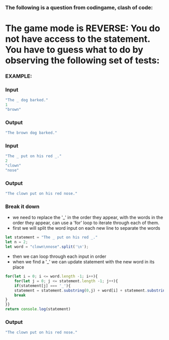 [category]: <> (Coding)
[date]: <> (2023/03/27)
[title]: <> (Codingame Question 7)

### The following is a question from codingame, clash of code:

# The game mode is REVERSE: You do not have access to the statement. You have to guess what to do by observing the following set of tests:

### EXAMPLE:
### Input
```javascript
"The _ dog barked."
1
"brown"
```
### Output
```javascript
"The brown dog barked."
```

### Input
```javascript
"The _ put on his red _."
2
"clown"
"nose"
```
### Output
```javascript
"The clown put on his red nose."
```
### Break it down
- we need to replace the '_' in the order they appear, with the words in the order they appear, can use a 'for' loop to iterate through each of them.
- first we will split the word input on each new line to separate the words
```javascript
let statement = "The _ put on his red _."
let n = 2;
let word = "clown\nnose".split('\n');
```

- then we can loop through each input in order
- when we find a '_' we can update statement with the new word in its place
```javascript
for(let i = 0; i <= word.length -1; i++){
    for(let j = 0; j <= statement.length -1; j++){
    if(statement[j] === '_'){
    statement = statement.substring(0,j) + word[i] + statement.substring(j+1)
    break
}
}}
return console.log(statement)
```
### Output
```javascript
"The clown put on his red nose."
```